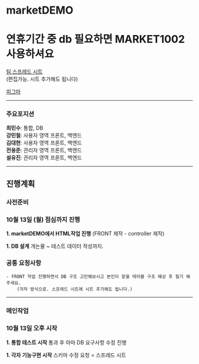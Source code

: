 # marketDEMO
# 연휴기간 중 db 필요하면 MARKET1002 사용하셔요

[팀 스프레드 시트](https://docs.google.com/spreadsheets/d/1Oc1fbnkgcDMuQd03QQVy2wyel6cxXY1nyhEGNxIafB8/edit?gid=0#gid=0)    
(편집가능. 시트 추가해도 됩니다)

[피그마](https://www.figma.com/design/amLy5z6BomEXjUgbAdnB8F/%EC%BC%80%EC%9D%B4%EB%A7%88%EC%BC%93-%EC%87%BC%ED%95%91%EB%AA%B0-%ED%94%84%EB%A1%9C%EC%A0%9D%ED%8A%B8-%ED%99%94%EB%A9%B4-%EC%84%A4%EA%B3%84%EC%84%9C?node-id=0-1&p=f)
    
---
### 주요포지션
**최민수**: 통합, DB    
**강민철**: 사용자 영역 프론트, 백엔드    
**김대현**: 사용자 영역 프론트, 백엔드    
**전용준**: 관리자 영역 프론트, 백엔드    
**설유진**: 관리자 영역 프론트, 백엔드    

---
## 진행계획
### 사전준비
### 10월 13일 (월) 점심까지 진행
**1. marketDEMO에서 HTML작업 진행**
    (FRONT 제작 - controller 제작)

**1. DB 설계**
    개논물 ~ 테스트 데이터 작성까지.

### 공통 요청사항
    - FRONT 작업 진행하면서 DB 구조 고민해보시고 본인이 맡을 테이블 구조 예상 후 필기 해주세요.
        (각자 방식으로. 스프레드 시트에 시트 추가해도 됩니다.)
---
### 메인작업
### 10월 13일 오후 시작
**1. 통합 테스트 시작**
    통과 후 아마 DB 요구사항 수정 진행
    
**1. 각자 기능구현 시작**
    스키마 수정 요청 = 스프레드 시트

    
